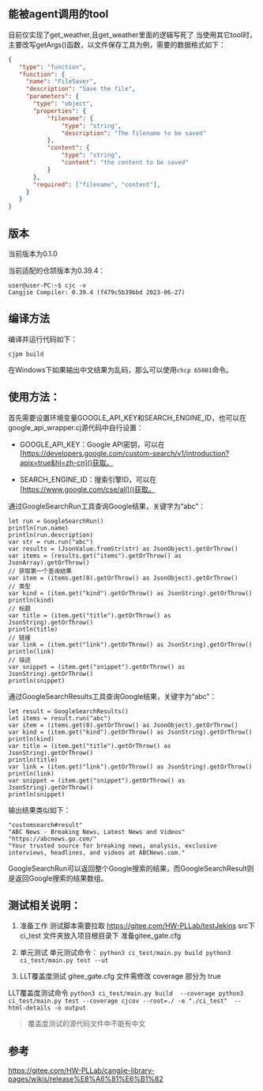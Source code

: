 ## 能被agent调用的tool
目前仅实现了get_weather,且get_weather里面的逻辑写死了
当使用其它tool时，主要改写getArgs()函数，以文件保存工具为例，需要的数据格式如下：
```json
{
   "type": "function",
   "function": {
     "name": "FileSaver",
     "description": "Save the file",
     "parameters": {
       "type": "object",
       "properties": {
           "filename": {
               "type": "string",
               "description": "The filename to be saved"
           },
           "content": {
               "type": "string",
               "content": "the content to be saved"
           }
       },
       "required": ["filename", "content"],
     }
   }
}
```

## 版本

当前版本为0.1.0

当前适配的仓颉版本为0.39.4：

```
user@user-PC:~$ cjc -v
Cangjie Compiler: 0.39.4 (f479c5b39bbd 2023-06-27)
```

## 编译方法

编译并运行代码如下：

```
cjpm build
```

在Windows下如果输出中文结果为乱码，那么可以使用`chcp 65001`命令。

## 使用方法：

首先需要设置环境变量GOOGLE_API_KEY和SEARCH_ENGINE_ID，也可以在google_api_wrapper.cj源代码中自行设置：

- GOOGLE_API_KEY：Google API密钥，可以在[https://developers.google.com/custom-search/v1/introduction?apix=true&hl=zh-cn]()获取。

- SEARCH_ENGINE_ID：搜索引擎ID，可以在[https://www.google.com/cse/all]()获取。

通过GoogleSearchRun工具查询Google结果，关键字为“abc”：

```
let run = GoogleSearchRun()
println(run.name)
println(run.description)
var str = run.run("abc")
var results = (JsonValue.fromStr(str) as JsonObject).getOrThrow()
var items = (results.get("items").getOrThrow() as JsonArray).getOrThrow()
// 获取第一个查询结果
var item = (items.get(0).getOrThrow() as JsonObject).getOrThrow()
// 类型
var kind = (item.get("kind").getOrThrow() as JsonString).getOrThrow()
println(kind)
// 标题
var title = (item.get("title").getOrThrow() as JsonString).getOrThrow()
println(title)
// 链接
var link = (item.get("link").getOrThrow() as JsonString).getOrThrow()
println(link)
// 描述
var snippet = (item.get("snippet").getOrThrow() as JsonString).getOrThrow()
println(snippet)
```

通过GoogleSearchResults工具查询Google结果，关键字为“abc”：

```
let result = GoogleSearchResults()
let items = result.run("abc")
var item = (items.get(0).getOrThrow() as JsonObject).getOrThrow()
var kind = (item.get("kind").getOrThrow() as JsonString).getOrThrow()
println(kind)
var title = (item.get("title").getOrThrow() as JsonString).getOrThrow()
println(title)
var link = (item.get("link").getOrThrow() as JsonString).getOrThrow()
println(link)
var snippet = (item.get("snippet").getOrThrow() as JsonString).getOrThrow()
println(snippet)
```

输出结果类似如下：

```
"customsearch#result"
"ABC News - Breaking News, Latest News and Videos"
"https://abcnews.go.com/"
"Your trusted source for breaking news, analysis, exclusive interviews, headlines, and videos at ABCNews.com."
```

GoogleSearchRun可以返回整个Google搜索的结果，而GoogleSearchResult则是返回Google搜索的结果数组。

## 测试相关说明：

1. 准备工作
   测试脚本需要拉取 https://gitee.com/HW-PLLab/testJekins src下 ci_test 文件夹放入项目根目录下
   准备gitee_gate.cfg

2. 单元测试
   单元测试命令：
   `python3 ci_test/main.py build
   python3 ci_test/main.py test --ut`

3. LLT覆盖度测试
   gitee_gate.cfg 文件需修改 coverage 部分为 true

LLT覆盖度测试命令
`python3 ci_test/main.py build  --coverage
python3 ci_test/main.py test --coverage
cjcov --root=./ -e "./ci_test"  --html-details -o output`

> 覆盖度测试的源代码文件中不能有中文

## 参考

https://gitee.com/HW-PLLab/cangjie-library-pages/wikis/release%E8%A6%81%E6%B1%82
